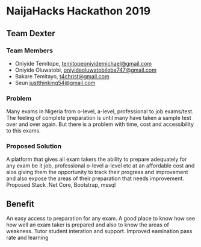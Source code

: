 # NaijaHacks Hackathon 2019
## Team Dexter
### Team Members
- Oniyide Temitope, temitopeoniyidemichael@gmail.com  
- Oniyide Oluwatobi, oniyideoluwatobiloba747@gmail.com
- Bakare Temitayo, t4christ@gmail.com
- Seun             justthinking54@gmail.com

### Problem
Many exams in Nigeria from o-level, a-level, professional to job exams/test. The feeling of complete preparation is until many have taken a sample test over and over again. But there is a problem with time, cost and accessibility to this exams.  

### Proposed Solution

A platform that gives all exam takers the ability to prepare adequately for any exam be it job, professional o-level a-level  etc at an affordable cost and alos giving them the opportunity to track their progress and improvement and also expose the areas of their preparation that needs improvement.
Proposed Stack
.Net Core, Bootstrap, mssql

## Benefit
An easy access to preparation for any exam.
A good place to know how see how well an exam taker is prepared and also to know the areas of weakness.
Tutor student interation and support.
Improved eamination pass rate and learning
